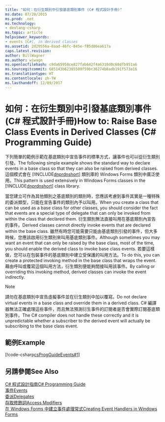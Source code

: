 ```yaml
---
title: "如何：在衍生類別中引發基底類別事件 (C# 程式設計手冊)"
ms.date: 07/20/2015
ms.prod: .net
ms.technology:
- devlang-csharp
ms.topic: article
helpviewer_keywords:
- events [C#], in derived classes
ms.assetid: 2d20556a-0aad-46fc-845e-f85d86ea617a
caps.latest.revision: 
author: BillWagner
ms.author: wiwagn
ms.openlocfilehash: c9da65958ce827fab642f4a6310d0c68dfb951a6
ms.sourcegitcommit: 685143b62385500f59bc36274b8adb191f573a16
ms.translationtype: HT
ms.contentlocale: zh-TW
ms.lasthandoff: 12/09/2017
---
```

# <a name="how-to-raise-base-class-events-in-derived-classes-c-programming-guide"></a><span data-ttu-id="9a9de-102">如何：在衍生類別中引發基底類別事件 (C# 程式設計手冊)</span><span class="sxs-lookup"><span data-stu-id="9a9de-102">How to: Raise Base Class Events in Derived Classes (C# Programming Guide)</span></span>
<span data-ttu-id="9a9de-103">下列簡單的範例示範在基底類別中宣告事件的標準方式，讓事件也可以從衍生類別引發。</span><span class="sxs-lookup"><span data-stu-id="9a9de-103">The following simple example shows the standard way to declare events in a base class so that they can also be raised from derived classes.</span></span> <span data-ttu-id="9a9de-104">這個模式會在 [!INCLUDE[dnprdnshort](~/includes/dnprdnshort-md.md)] 類別庫的 Windows Forms 類別中廣泛使用。</span><span class="sxs-lookup"><span data-stu-id="9a9de-104">This pattern is used extensively in Windows Forms classes in the [!INCLUDE[dnprdnshort](~/includes/dnprdnshort-md.md)] class library.</span></span>  
  
 <span data-ttu-id="9a9de-105">當您建立可作為其他類別之基底類別的類別時，您應該考慮到事件其實是一種特殊的委派類型，只能在宣告事件的類別內予以叫用。</span><span class="sxs-lookup"><span data-stu-id="9a9de-105">When you create a class that can be used as a base class for other classes, you should consider the fact that events are a special type of delegate that can only be invoked from within the class that declared them.</span></span> <span data-ttu-id="9a9de-106">衍生類別無法直接叫用在基底類別內宣告的事件。</span><span class="sxs-lookup"><span data-stu-id="9a9de-106">Derived classes cannot directly invoke events that are declared within the base class.</span></span> <span data-ttu-id="9a9de-107">雖然有時您可能需要只能由基底類別引發的事件，但大多時候，您應該啟用衍生類別來叫用基底類別事件。</span><span class="sxs-lookup"><span data-stu-id="9a9de-107">Although sometimes you may want an event that can only be raised by the base class, most of the time, you should enable the derived class to invoke base class events.</span></span> <span data-ttu-id="9a9de-108">若要這樣做，您可以在包裝事件的基底類別中建立受保護的叫用方法。</span><span class="sxs-lookup"><span data-stu-id="9a9de-108">To do this, you can create a protected invoking method in the base class that wraps the event.</span></span> <span data-ttu-id="9a9de-109">藉由呼叫或覆寫這個叫用方法，衍生類別便能夠間接叫用該事件。</span><span class="sxs-lookup"><span data-stu-id="9a9de-109">By calling or overriding this invoking method, derived classes can invoke the event indirectly.</span></span>  
  
> [!NOTE]
>  <span data-ttu-id="9a9de-110">請勿在基底類別中宣告虛擬事件並在衍生類別中加以覆寫。</span><span class="sxs-lookup"><span data-stu-id="9a9de-110">Do not declare virtual events in a base class and override them in a derived class.</span></span> <span data-ttu-id="9a9de-111">C# 編譯器無法正確處理這些事件，而且無法預測衍生事件的訂閱者是否會實際訂閱基底類別事件。</span><span class="sxs-lookup"><span data-stu-id="9a9de-111">The C# compiler does not handle these correctly and it is unpredictable whether a subscriber to the derived event will actually be subscribing to the base class event.</span></span>  
  
## <a name="example"></a><span data-ttu-id="9a9de-112">範例</span><span class="sxs-lookup"><span data-stu-id="9a9de-112">Example</span></span>  
 [!code-csharp[csProgGuideEvents#1](../../../csharp/programming-guide/events/codesnippet/CSharp/how-to-raise-base-class-events-in-derived-classes_1.cs)]  
  
## <a name="see-also"></a><span data-ttu-id="9a9de-113">另請參閱</span><span class="sxs-lookup"><span data-stu-id="9a9de-113">See Also</span></span>  
 [<span data-ttu-id="9a9de-114">C# 程式設計指南</span><span class="sxs-lookup"><span data-stu-id="9a9de-114">C# Programming Guide</span></span>](../../../csharp/programming-guide/index.md)  
 [<span data-ttu-id="9a9de-115">事件</span><span class="sxs-lookup"><span data-stu-id="9a9de-115">Events</span></span>](../../../csharp/programming-guide/events/index.md)  
 [<span data-ttu-id="9a9de-116">委派</span><span class="sxs-lookup"><span data-stu-id="9a9de-116">Delegates</span></span>](../../../csharp/programming-guide/delegates/index.md)  
 [<span data-ttu-id="9a9de-117">存取修飾詞</span><span class="sxs-lookup"><span data-stu-id="9a9de-117">Access Modifiers</span></span>](../../../csharp/programming-guide/classes-and-structs/access-modifiers.md)  
 [<span data-ttu-id="9a9de-118">在 Windows Forms 中建立事件處理常式</span><span class="sxs-lookup"><span data-stu-id="9a9de-118">Creating Event Handlers in Windows Forms</span></span>](../../../../docs/framework/winforms/creating-event-handlers-in-windows-forms.md)
